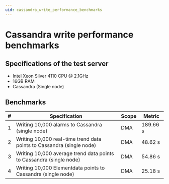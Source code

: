 ```yaml
---
uid: cassandra_write_performance_benchmarks
---
```


# Cassandra write performance benchmarks

## Specifications of the test server

- Intel Xeon Silver 4110 CPU @ 2.1GHz
- 16GB RAM
- Cassandra (Single node)

## Benchmarks

| \# | Specification | Scope | Metric |
| -- | ------------- | ----- | ------ |
| 1 | Writing 10,000 alarms to Cassandra (single node) | DMA | 189.66 s |
| 2 | Writing 10,000 real-time trend data points to Cassandra (single node) | DMA | 48.62 s |
| 3 | Writing 10,000 average trend data points to Cassandra (single node) | DMA | 54.86 s |
| 4 | Writing 10,000 Elementdata points to Cassandra (single node) | DMA | 25.18 s |
